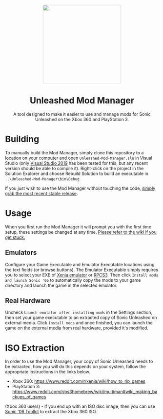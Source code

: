 <p align="center">
    <img src="https://github.com/HyperPolygon64/Unleashed-Mod-Manager/blob/master/Unleashed-Mod-Manager/res/Images/Logo.png"
         width="256"/>
</p>

<h1 align="center">Unleashed Mod Manager</h1>

<p align="center">A tool designed to make it easier to use and manage mods for Sonic Unleashed on the Xbox 360 and PlayStation 3.</p>

# Building
To manually build the Mod Manager, simply clone this repository to a location on your computer and open `Unleashed-Mod-Manager.sln` in Visual Studio (only [Visual Studio 2019](https://visualstudio.microsoft.com/vs/) has been tested for this, but any recent version should be able to compile it). Right-click on the project in the Solution Explorer and choose Rebuild Solution to build an executable in `..\Unleashed-Mod-Manager\bin\Debug`.

If you just wish to use the Mod Manager without touching the code, [simply grab the most recent stable release](https://github.com/HyperPolygon64/Unleashed-Mod-Manager/releases).

# Usage
When you first run the Mod Manager it will prompt you with the first time setup, these settings be changed at any time. [Please refer to the wiki if you get stuck.](https://github.com/HyperPolygon64/Unleashed-Mod-Manager/wiki)

## Emulators
Configure your Game Executable and Emulator Executable locations using the text fields (or browse buttons). The Emulator Executable simply requires you to select your EXE of [Xenia emulator](https://github.com/xenia-project/xenia) or [RPCS3](https://github.com/RPCS3/rpcs3). Then click `Install mods and launch Sonic '06` to automatically copy the mods to your game directory and launch the game in the selected emulator.

## Real Hardware
Uncheck `Launch emulator after installing mods` in the Settings section, then set your game executable to an extracted copy of Sonic Unleashed on external media. Click `Install mods` and once finished, you can launch the game on the external media from real hardware, provided it's modified.

# ISO Extraction
In order to use the Mod Manager, your copy of Sonic Unleashed needs to be extracted, how you will do this depends on your system, follow the appropriate instructions in the links below.

- Xbox 360: https://www.reddit.com/r/xenia/wiki/how_to_rip_games
- PlayStation 3: https://www.reddit.com/r/ps3homebrew/wiki/multiman#wiki_making_backups_of_games

(Xbox 360 users) - If you end up with an ISO disc image, then you can use [Sonic '06 Toolkit](https://github.com/HyperPolygon64/Sonic-06-Toolkit) to extract the Xbox 360 ISO.
